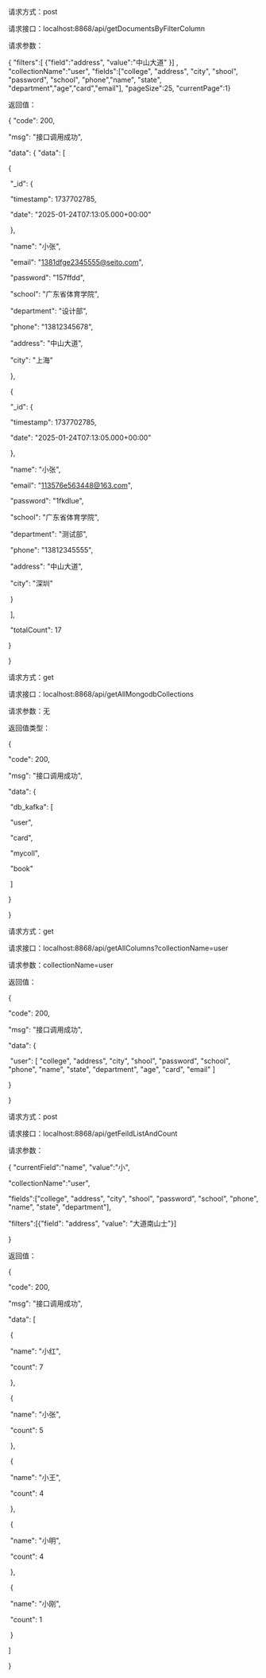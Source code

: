 请求方式：post

请求接口：localhost:8868/api/getDocumentsByFilterColumn

请求参数：

{ "filters":[ {"field":"address", "value":"中山大道"  }] , "collectionName":"user", "fields":["college", "address", "city", "shool", "password", "school", "phone","name", "state", "department","age","card","email"], "pageSize":25, "currentPage":1} 

返回值：

{  "code": 200,

  "msg": "接口调用成功",

  "data": {   "data": [ 

 {

​        "_id": {

​          "timestamp": 1737702785,

​          "date": "2025-01-24T07:13:05.000+00:00"

​        },

​        "name": "小张",

​        "email": "1381dfge2345555@seito.com",

​        "password": "157ffdd",

​        "school": "广东省体育学院",

​        "department": "设计部",

​        "phone": "13812345678",

​        "address": "中山大道",

​        "city": "上海"

​      },

​      {

​        "_id": {

​          "timestamp": 1737702785,

​          "date": "2025-01-24T07:13:05.000+00:00"

​        },

​        "name": "小张",

​        "email": "113576e563448@163.com",

​        "password": "1fkdlue",

​        "school": "广东省体育学院",

​        "department": "测试部",

​        "phone": "13812345555",

​        "address": "中山大道",

​        "city": "深圳"

​      }

​    ],

​    "totalCount": 17

  }

}

 

 

请求方式：get

请求接口：localhost:8868/api/getAllMongodbCollections

请求参数：无

返回值类型：

{

  "code": 200,

  "msg": "接口调用成功",

  "data": {

​    "db_kafka": [

​      "user",

​      "card",

​      "mycoll",

​      "book"

​    ]

  }

}

 

 

请求方式：get

请求接口：localhost:8868/api/getAllColumns?collectionName=user

请求参数：collectionName=user

返回值：

{

  "code": 200,

  "msg": "接口调用成功",

  "data": {

​    "user": [  "college",  "address",   "city",  "shool",   "password", "school", "phone", "name",  "state",   "department",  "age",  "card",   "email"  ]

  }

}

 

 

请求方式：post

请求接口：localhost:8868/api/getFeildListAndCount

请求参数：

 {  "currentField":"name",  "value":"小",

  "collectionName":"user",

  "fields":["college", "address", "city", "shool", "password", "school", "phone", "name", "state", "department"],

  "filters":[{"field": "address", "value": "大道南山士"}]

 }

返回值：

{

  "code": 200,

  "msg": "接口调用成功",

  "data": [

​    {

​      "name": "小红",

​      "count": 7

​    },

​    {

​      "name": "小张",

​      "count": 5

​    },

​    {

​      "name": "小王",

​      "count": 4

​    },

​    {

​      "name": "小明",

​      "count": 4

​    },

​    {

​      "name": "小刚",

​      "count": 1

​    }

  ]

}

 

 

 

 

 